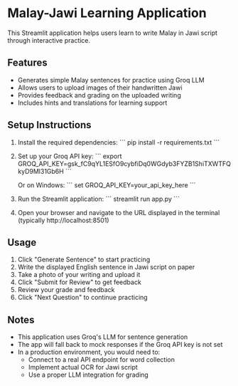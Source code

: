 # Malay-Jawi Learning Application

This Streamlit application helps users learn to write Malay in Jawi script through interactive practice.

## Features

- Generates simple Malay sentences for practice using Groq LLM
- Allows users to upload images of their handwritten Jawi
- Provides feedback and grading on the uploaded writing
- Includes hints and translations for learning support

## Setup Instructions

1. Install the required dependencies:
   \`\`\`
   pip install -r requirements.txt
   \`\`\`

2. Set up your Groq API key:
   \`\`\`
   export GROQ_API_KEY=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
   \`\`\`
   
   Or on Windows:
   \`\`\`
   set GROQ_API_KEY=your_api_key_here
   \`\`\`

3. Run the Streamlit application:
   \`\`\`
   streamlit run app.py
   \`\`\`

4. Open your browser and navigate to the URL displayed in the terminal (typically http://localhost:8501)

## Usage

1. Click "Generate Sentence" to start practicing
2. Write the displayed English sentence in Jawi script on paper
3. Take a photo of your writing and upload it
4. Click "Submit for Review" to get feedback
5. Review your grade and feedback
6. Click "Next Question" to continue practicing

## Notes

- This application uses Groq's LLM for sentence generation
- The app will fall back to mock responses if the Groq API key is not set
- In a production environment, you would need to:
  - Connect to a real API endpoint for word collection
  - Implement actual OCR for Jawi script
  - Use a proper LLM integration for grading

